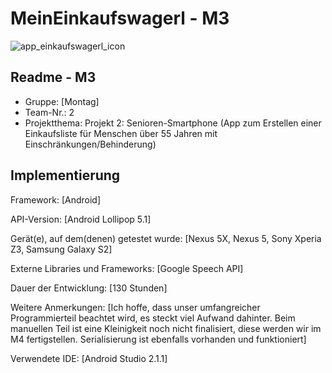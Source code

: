 # MeinEinkaufswagerl - M3

![app_einkaufswagerl_icon](https://user-images.githubusercontent.com/19223435/134473800-c3b56d66-fbc7-405d-adfa-c8b4b3262b94.png)

## Readme - M3

* Gruppe:	[Montag]
* Team-Nr.: 2
* Projektthema: Projekt 2: Senioren-Smartphone (App zum Erstellen einer Einkaufsliste für Menschen über 55 Jahren mit Einschränkungen/Behinderung)


## Implementierung

Framework:	[Android]

API-Version:	[Android Lollipop 5.1]

Gerät(e), auf dem(denen) getestet wurde:
[Nexus 5X, Nexus 5, Sony Xperia Z3, Samsung Galaxy S2]

Externe Libraries und Frameworks:
[Google Speech API]

Dauer der Entwicklung:
[130 Stunden]

Weitere Anmerkungen:
[Ich hoffe, dass unser umfangreicher Programmierteil beachtet wird, es steckt viel Aufwand dahinter.
Beim manuellen Teil ist eine Kleinigkeit noch nicht finalisiert, diese werden wir im M4 fertigstellen.
Serialisierung ist ebenfalls vorhanden und funktioniert]

Verwendete IDE:
[Android Studio 2.1.1]
